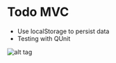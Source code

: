 Todo MVC
========
  * Use localStorage to persist data
  * Testing with QUnit

![alt tag](https://raw.github.com/reinyjunior/todo-mvc/master/todo-mvc.png)
